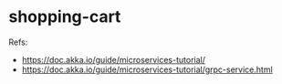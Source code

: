 # shopping-cart


Refs:
- https://doc.akka.io/guide/microservices-tutorial/
- https://doc.akka.io/guide/microservices-tutorial/grpc-service.html